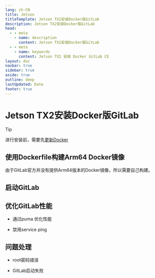 ```yaml
---
lang: zh-CN
title: Jetson
titleTemplate: Jetson TX2安装Docker版GitLab
description: Jetson TX2安装Docker版GitLab
head:
  - - meta
    - name: description
      content: Jetson TX2安装Docker版GitLab
  - - meta
    - name: keywords
      content: Jetson TX2 安装 Docker GitLab CE
layout: doc
navbar: true
sidebar: true
aside: true
outline: deep
lastUpdated: Date
footer: true
---
```

# Jetson TX2安装Docker版GitLab

> [!TIP]
> 进行安装前，需要先[更新Docker](./Jetson%20TX2更新docker.md)

## 使用Dockerfile构建Arm64 Docker镜像

由于GitLab官方并没有提供Arm64版本的Docker镜像，所以需要自己构建。


## 启动GitLab

## 优化GitLab性能

- 通过puma 优化性能

- 禁用service ping


## 问题处理

- root密码错误

- GitLab启动失败


